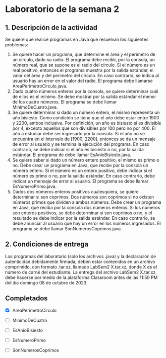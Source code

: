 # Laboratorio de la semana 2

## 1. Descripción de la actividad

Se quiere que realice programas en Java que resuelvan los siguientes problemas:

1. Se quiere hacer un programa, que determine el área y el perímetro de un círculo, dado su radio. El programa debe recibir, por la consola, un número real, que se supone es el radio del círculo. Si el número es un real positivo, entonces el programa muestra por la salida estándar, el valor del área y del perímetro del círculo. En caso contrario, se indica al usuario hay un error en el valor del radio. El programa debe llamarse AreaPerimetroCirculo.java.
2. Dado cuatro números enteros por la consola, se quiere determinar cuál de ellos es el mínimo. Se debe mostrar por la salida estándar el menor de los cuatro números. El programa se debe llamar MinimoDeCuatro.java.
3. Se quiere determinar si dado un número entero, el mismo representa un año bisiesto. Como condición se tiene que el año debe estar entre 1900 y 2200, ambos inclusive. Por definición, un año es bisiesto si es divisible por 4, excepto aquellos que son divisibles por 100 pero no por 400. El año a estudiar debe ser ingresado por la consola. Si el año no se encuentra en el intervalo de [1900, 2200], entonces se da un mensaje de error al usuario y se termina la ejecución del programa. En caso contrario, se debe indicar si el año es bisiesto o no, por la salida estándar. El programa de debe llamar EsAnioBisiesto.java.
4. Se quiere saber si dado un número entero positivo, el mismo es primo o no. Debe crear un programa en Java, que recibe por la consola un número entero. Si el número es un entero positivo, debe indicar si el número es primo o no, por la salida estándar. En caso contrario, debe indicar un mensaje de error al usuario. El programa se debe llamar EsNumeroPrimo.java.
5. Dados dos números enteros positivos cualesquiera, se quiere determinar si son coprimos. Dos números son coprimos si no existen números primos que dividen a ambos números. Debe crear un programa en Java, que reciba por la consola dos números enteros. Si los números son enteros positivos, se debe determinar si son coprimos o no, y el resultado se debe indicar por la salida estándar. En caso contrario, se debe anunciar al usuario que hay un error en los números ingresados. El programa se debe llamar SonNumerosCoprimos.java.

## 2. Condiciones de entrega

Los programas del laboratorio (solo los archivos .java) y la declaración de autenticidad debidamente firmada, deben estar contenidos en un archivo comprimido, con formato .tar.xz, llamado LabSem2 X.tar.xz, donde X es el número de carné del estudiante. La entrega del archivo LabSem2 X.tar.xz, debe hacerse por medio de la plataforma Classroom antes de las 11:50 PM del día domingo 08 de octubre de 2023.

## Completados

- [x] AreaPerimetroCirculo
- [ ] MinimoDeCuatro
- [ ] EsAnioBisiesto
- [ ] EsNumeroPrimo
- [ ] SonNumerosCoprimos

